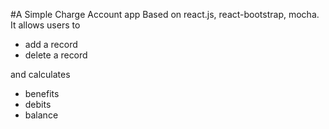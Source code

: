 #A Simple Charge Account app 
Based on react.js, react-bootstrap, mocha.
It allows users to 
- add a record
- delete a record

and calculates
- benefits
- debits
- balance
